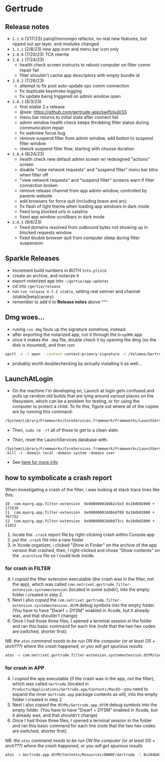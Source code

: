 # Gertrude

## Release notes

- `1.1.0` (1/17/23) pairql/monorepo refactor, no real new features, but ripped out api
  layer, and modules changed
- `1.1.1` (2/8/23) new app icon and menu bar icon only
- `2.0.0` (7/20/23) TCA rewrite
- `2.0.1` (7/24/23)
  - health check screen instructs to reboot computer on filter comm repair fail
  - filter shouldn't cache app descriptors with empty bundle id
- `2.0.2` (7/26/23)
  - attempt to fix post auto-update xpc comm connection
  - fix duplicate keystroke logging
  - fix update being triggered on admin window open
- `2.0.3` (8/3/23)
  - first _stable_ 2.x release
  - @see: https://github.com/gertrude-app/swift/pull/33
  - menu bar returns to initial state after connect fail
  - admin window health check keeps throbbing filter status during communication repair
  - fix webview focus bug
  - remove suspend filter from admin window, add button to suspend filter window
  - rework suspend filter flow, starting with choose duration
- `2.0.4` (8/24/23)
  - health check new default admin screen w/ redesigned "actions" screen
  - disable "view network requests" and "suspend filter" menu bar btns when filter off
  - "view network requests" and "suspend filter" screens warn if filter connection broken
  - remove release channel from app admin window, controlled by parents website
  - add browsers for force quit (including brave and arc)
  - fix flash of light theme when loading app windows in dark mode
  - fixed long blocked urls in catalina
  - fixed app window scrollbars in dark mode
- `2.0.5` (9/6/23)
  - fixed domains resolved from outbound bytes not showing up in blocked requests window
  - fixed double browser quit from computer sleep during filter suspension

## Sparkle Releases

- Increment build numbers in _BOTH_ `Info.plist`s
- create an archive, and notarize it
- export notarized app into `~/gertie/app-updates`
- cd into `/gertie/release`
- run `run release X.Y.Z stable`, setting real semver and channel (stable|beta|canary)
- remember to add it to **Release notes** above ^^^

## Dmg woes...

- runing `run dmg` fouls up the signature somehow, instead:
- after exporting the notarized app, run it through the `DropDMG` app
- once it makes the `.dmg` file, double check it by opening the dmg (so the disk is
  _mounted_), and then run:

```sh
spctl -a -t open --context context:primary-signature -v /Volumes/Gertrude/Gertrude.app
```

- probably worth doublechecking by actually installing it as well...

## LaunchAtLogin

- On the machine I'm developing on, Launch at login gets confused and pulls up random old
  builds that are lying around various places on the filesystem, which can be a problem
  for testing, or for using the computer to protect a child. To fix this, figure out where
  all of the copies are by running this command:

```bash
/System/Library/Frameworks/CoreServices.framework/Frameworks/LaunchServices.framework/Support/lsregister -dump | grep .*path.*ertrude
```

- Then, `sudo rm -rf` all of those to get to a clean slate.

- _Then_, reset the LaunchServices database with:

```
/System/Library/Frameworks/CoreServices.framework/Frameworks/LaunchServices.framework/Support/lsregister -kill -r -domain local -domain system -domain user
```

- See
  [here for more info](https://www.electrollama.net/blog/2017/4/7/login-items-in-macos-1011-and-newer)

## how to symbolicate a crash report

When investigating a crash of the filter, i was looking at stack trace lines like this:

```
10  com.myorg.app.filter-extension	0x000000010db2c5e3 0x10db02000 + 173539
11  com.myorg.app.filter-extension	0x000000010dbbd708 0x10db02000 + 767752
12  com.myorg.app.filter-extension	0x000000010db073cc 0x10db02000 + 21452
```

1. locate the `.crash` report file by right-clicking crash within Console.app
2. put the `.crash` file into a new folder
3. in Xcode organizer, i clicked "Show in Finder" on the archive of the app version that
   crashed, then, I right-clicked and chose "Show contents" on the `.xcarchive` file so I
   could look inside.

### for crash in FILTER

4. I _copied_ the filter extension executable (the crash was in the filter, not the app),
   which was called `com.netrivet.gertrude.filter-extension.systemextension` (located in
   some subdir), into the empty folder i created in step 2.
5. Next I also _copied_ the `com.netrivet.gertrude.filter-extension.systemextension.dSYM`
   debug symbols into the empty folder. (You have to have "Dwarf + DYSM" enabled in Xcode,
   but it already was, and that shouldn't change)
6. Once I had those three files, I opened a terminal session in the folder and ran this
   basic command for each line (note that the two hex codes are switched, shorter first):

_NB: the `atos` command needs to be run ON the computer (or at least OS + arch???) where
the crash happened, or you will get spurious results_

```sh
atos -o com.netrivet.gertrude.filter-extension.systemextension.dSYM/Contents/Resources/DWARF/com.netrivet.gertrude.filter-extension -l 0x10db02000 0x000000010db073cc
```

### for crash in APP

4. I _copied_ the app executable (if the crash was in the app, not the filter), which was
   called `Gertrude` (located in `Products/Applications/Gertrude.app/Contents/MacOS`--you
   need to expand the inner `Gertrude.app` package contents as wll), into the empty folder
   i created in step 2.
5. Next I also _copied_ the `dSYMs/Gertrude.app.dYSM` debug symbols into the empty folder.
   (You have to have "Dwarf + DYSM" enabled in Xcode, but it already was, and that
   shouldn't change)
6. Once I had those three files, I opened a terminal session in the folder and ran this
   basic command for each line (note that the two hex codes are switched, shorter first):

_NB: the `atos` command needs to be run ON the computer (or at least OS + arch???) where
the crash happened, or you will get spurious results_

```sh
atos -o Gertrude.app.dSYM/Contents/Resources/DWARF/Gertrude -l 0x10db02000 0x000000010db073cc
```
